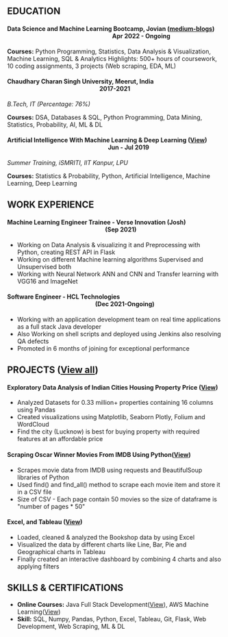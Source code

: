 ## EDUCATION
#### Data Science and Machine Learning Bootcamp, Jovian ([medium-blogs](https://medium.com/@dsaiandmldl))  &nbsp; &nbsp; &nbsp; &nbsp; &nbsp; &nbsp; &nbsp; &nbsp; &nbsp; &nbsp; &nbsp; &nbsp; &nbsp; &nbsp; &nbsp; &nbsp; &nbsp; &nbsp; &nbsp; &nbsp; &nbsp; &nbsp; &nbsp; &nbsp; &nbsp; &nbsp; &nbsp; &nbsp; &nbsp; &nbsp; &nbsp; &nbsp; &nbsp; &nbsp; &nbsp; &nbsp; &nbsp; &nbsp; &nbsp; Apr 2022 - Ongoing
**Courses:** Python Programming, Statistics, Data Analysis & Visualization, Machine Learning, SQL & Analytics
Highlights: 500+ hours of coursework, 10 coding assignments, 3 projects (Web scraping, EDA, ML)

#### Chaudhary Charan Singh University, Meerut, India   &nbsp; &nbsp; &nbsp; &nbsp; &nbsp; &nbsp; &nbsp; &nbsp; &nbsp; &nbsp; &nbsp; &nbsp; &nbsp; &nbsp; &nbsp; &nbsp; &nbsp; &nbsp; &nbsp; &nbsp; &nbsp;&nbsp; &nbsp; &nbsp; &nbsp; &nbsp; &nbsp; &nbsp; &nbsp; &nbsp; &nbsp; &nbsp; &nbsp; &nbsp; &nbsp; &nbsp; &nbsp; &nbsp; &nbsp; &nbsp; &nbsp; &nbsp; &nbsp; &nbsp; &nbsp; &nbsp; &nbsp; &nbsp; &nbsp; &nbsp; &nbsp; &nbsp;&nbsp; &nbsp; &nbsp; &nbsp; &nbsp; 2017-2021
*B.Tech, IT (Percentage: 76%)*

**Courses:** DSA, Databases & SQL, Python Programming, Data Mining, Statistics, Probability, AI, ML & DL

#### Artificial Intelligence With Machine Learning & Deep Learning ([View](https://drive.google.com/file/d/1Aku_Isws1LZdMO7DLJ42LRobL5sGuIOj/view?usp=sharing))  &nbsp; &nbsp; &nbsp;&nbsp;&nbsp;&nbsp; &nbsp; &nbsp; &nbsp; &nbsp; &nbsp; &nbsp; &nbsp; &nbsp; &nbsp; &nbsp; &nbsp; &nbsp;&nbsp; &nbsp; &nbsp; &nbsp; &nbsp; &nbsp; &nbsp; &nbsp; &nbsp; &nbsp; &nbsp; &nbsp; &nbsp; &nbsp; &nbsp; &nbsp;&nbsp; &nbsp; &nbsp; &nbsp; &nbsp; &nbsp; &nbsp; &nbsp; &nbsp;&nbsp; Jun - Jul 2019
*Summer Training, iSMRITI, IIT Kanpur, LPU*

**Courses:** Statistics & Probability, Python, Artificial Intelligence, Machine Learning, Deep Learning

## WORK EXPERIENCE
#### Machine Learning Engineer Trainee - Verse Innovation (Josh) &nbsp; &nbsp; &nbsp;&nbsp; &nbsp;&nbsp; &nbsp; &nbsp; &nbsp; &nbsp; &nbsp; &nbsp; &nbsp; &nbsp; &nbsp; &nbsp; &nbsp; &nbsp; &nbsp; &nbsp; &nbsp; &nbsp; &nbsp;&nbsp; &nbsp; &nbsp; &nbsp; &nbsp; &nbsp; &nbsp; &nbsp; &nbsp; &nbsp; &nbsp; &nbsp; &nbsp; &nbsp; &nbsp;&nbsp; &nbsp; &nbsp; &nbsp; &nbsp; &nbsp; &nbsp;&nbsp; &nbsp; &nbsp; &nbsp; &nbsp; (Sep 2021)
* Working on Data Analysis & visualizing it and Preprocessing with Python, creating REST API in Flask
* Working on different Machine learning algorithms Supervised and Unsupervised both
* Working with Neural Network ANN and CNN and Transfer learning with VGG16 and ImageNet

#### Software Engineer - HCL Technologies  &nbsp; &nbsp; &nbsp; &nbsp; &nbsp; &nbsp; &nbsp; &nbsp; &nbsp; &nbsp; &nbsp; &nbsp; &nbsp; &nbsp; &nbsp; &nbsp; &nbsp; &nbsp; &nbsp; &nbsp; &nbsp; &nbsp; &nbsp;&nbsp;&nbsp; &nbsp; &nbsp; &nbsp; &nbsp; &nbsp; &nbsp; &nbsp; &nbsp; &nbsp;&nbsp; &nbsp; &nbsp; &nbsp; &nbsp; &nbsp; &nbsp; &nbsp; &nbsp; &nbsp;&nbsp; &nbsp; &nbsp; &nbsp; &nbsp; &nbsp; &nbsp; &nbsp; &nbsp; &nbsp; &nbsp; &nbsp; &nbsp; &nbsp; &nbsp; &nbsp; &nbsp; &nbsp; &nbsp;&nbsp; &nbsp; &nbsp; &nbsp; &nbsp; &nbsp;  (Dec 2021-Ongoing)
* Working with an application development team on real time applications as a full stack Java developer
* Also Working on shell scripts and deployed using Jenkins also resolving QA defects
* Promoted in 6 months of joining for exceptional performance

## PROJECTS ([View all](https://jovian.ai/1242sanjay/collections/projects))
#### Exploratory Data Analysis of Indian Cities Housing Property Price ([View](https://jovian.ai/1242sanjay/project-exploratory-data-analysis))
* Analyzed Datasets for 0.33 million+ properties containing 16 columns using Pandas
* Created visualizations using Matplotlib, Seaborn  Plotly, Folium and WordCloud
* Find the city (Lucknow) is best for buying property with required features at an affordable price

#### Scraping Oscar Winner Movies From IMDB Using Python([View](https://jovian.ai/1242sanjay/web-scrapping-project))
* Scrapes movie data from IMDB using requests and BeautifulSoup libraries of Python
* Used find() and find_all() method to scrape each movie item and store it in a CSV file
* Size of CSV - Each page contain 50 movies so the size of dataframe is "number of pages * 50"
 
#### Excel, and Tableau ([View](https://public.tableau.com/views/BookShop_16556660224990/Executivedashboard?:language=en-US&:display_count=n&:origin=viz_share_link))
* Loaded, cleaned & analyzed the Bookshop data by using Excel
* Visualized the data by different charts like Line, Bar, Pie and Geographical charts in Tableau
* Finally created an interactive dashboard by combining 4 charts and also applying filters

## SKILLS & CERTIFICATIONS
* **Online Courses:** Java Full Stack Development([View](https://drive.google.com/file/d/1ZioOoZf_FLe9MA4HMSriG2elaAyd0Gx-/view?usp=sharing)), AWS Machine Learning([View](https://drive.google.com/file/d/1BM4ZbfL8uQBgpVXpnAHJmBrR-OXaJ1ex/view?usp=sharing))
* **Skill:** SQL, Numpy, Pandas, Python, Excel, Tableau, Git, Flask, Web Development, Web Scraping, ML & DL

